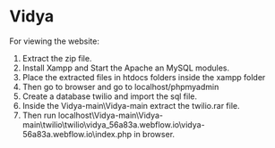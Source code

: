 # Vidya
For viewing the website:
1. Extract the zip file.
2. Install Xampp and Start the Apache an MySQL modules.
3. Place the extracted files in htdocs folders inside the xampp folder
4. Then go to browser and go to localhost/phpmyadmin
5. Create a database twilio and import the sql file.
6. Inside the Vidya-main\Vidya-main extract the twilio.rar file.
7. Then run localhost\Vidya-main\Vidya-main\twilio\twilio\vidya_56a83a.webflow.io\vidya-56a83a.webflow.io\index.php in browser.
